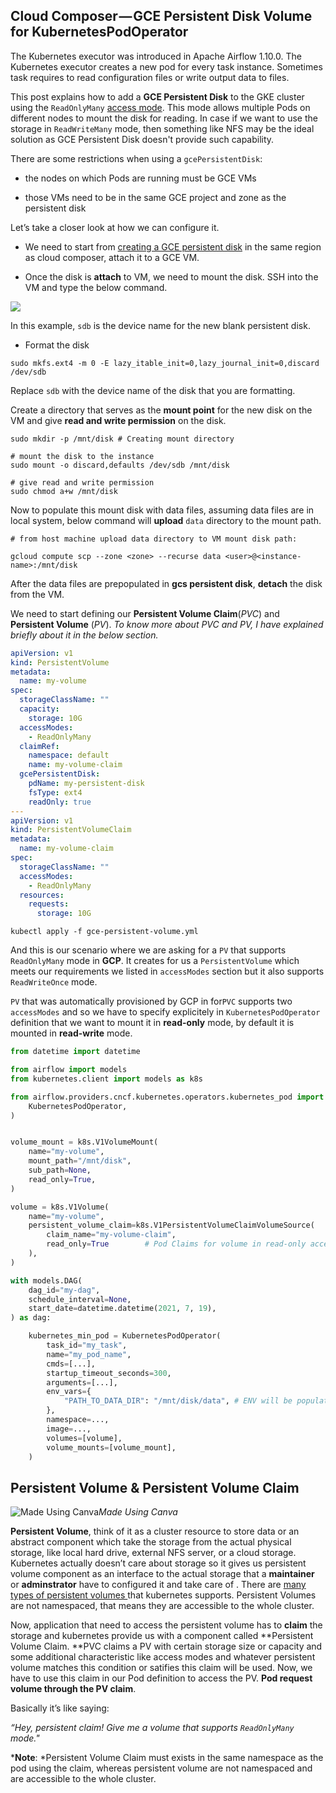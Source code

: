 ## Cloud Composer — GCE Persistent Disk Volume for KubernetesPodOperator



The Kubernetes executor was introduced in Apache Airflow 1.10.0. The Kubernetes executor creates a new pod for every task instance. Sometimes task requires to read configuration files or write output data to files.

This post explains how to add a **GCE Persistent Disk** to the GKE cluster using the `ReadOnlyMany` [access mode](https://kubernetes.io/docs/concepts/storage/persistent-volumes/#access-modes). This mode allows multiple Pods on different nodes to mount the disk for reading. In case if we want to use the storage in `ReadWriteMany` mode, then something like NFS may be the ideal solution as GCE Persistent Disk doesn't provide such capability.

There are some restrictions when using a `gcePersistentDisk`:

* the nodes on which Pods are running must be GCE VMs

* those VMs need to be in the same GCE project and zone as the persistent disk

Let’s take a closer look at how we can configure it.

* We need to start from [creating a GCE persistent disk](https://cloud.google.com/compute/docs/disks/add-persistent-disk#expandable-1) in the same region as cloud composer, attach it to a GCE VM.

* Once the disk is **attach** to VM, we need to mount the disk. SSH into the VM and type the below command.

![](https://cdn.hashnode.com/res/hashnode/image/upload/v1627132248572/-EV8ewbxc.png)

In this example, `sdb` is the device name for the new blank persistent disk.

* Format the disk

```
sudo mkfs.ext4 -m 0 -E lazy_itable_init=0,lazy_journal_init=0,discard /dev/sdb
```


Replace `sdb` with the device name of the disk that you are formatting.

Create a directory that serves as the **mount point** for the new disk on the VM and give **read and write permission** on the disk.

```
sudo mkdir -p /mnt/disk # Creating mount directory

# mount the disk to the instance
sudo mount -o discard,defaults /dev/sdb /mnt/disk

# give read and write permission
sudo chmod a+w /mnt/disk
```


Now to populate this mount disk with data files, assuming data files are in local system, below command will **upload** `data` directory to the mount path.

```
# from host machine upload data directory to VM mount disk path:

gcloud compute scp --zone <zone> --recurse data <user>@<instance-name>:/mnt/disk
```


After the data files are prepopulated in **gcs persistent disk**, **detach** the disk from the VM.

We need to start defining our **Persistent Volume Claim**(*PVC*) and **Persistent Volume** (*PV*). *To know more about PVC and PV, I have explained briefly about it in the below section.*

```yaml
apiVersion: v1
kind: PersistentVolume
metadata:
  name: my-volume
spec:
  storageClassName: ""
  capacity:
    storage: 10G
  accessModes:
    - ReadOnlyMany
  claimRef:
    namespace: default
    name: my-volume-claim
  gcePersistentDisk:
    pdName: my-persistent-disk
    fsType: ext4
    readOnly: true
---
apiVersion: v1
kind: PersistentVolumeClaim
metadata:
  name: my-volume-claim
spec:
  storageClassName: ""
  accessModes:
    - ReadOnlyMany
  resources:
    requests:
      storage: 10G
```

```
kubectl apply -f gce-persistent-volume.yml
```


And this is our scenario where we are asking for a `PV` that supports `ReadOnlyMany` mode in **GCP**. It creates for us a `PersistentVolume` which meets our requirements we listed in `accessModes` section but it also supports `ReadWriteOnce` mode.

`PV` that was automatically provisioned by GCP in for`PVC` supports two `accessModes` and so we have to specify explicitely in `KubernetesPodOperator` definition that we want to mount it in **read-only** mode, by default it is mounted in **read-write** mode.

```python
from datetime import datetime

from airflow import models
from kubernetes.client import models as k8s

from airflow.providers.cncf.kubernetes.operators.kubernetes_pod import (
    KubernetesPodOperator,
)


volume_mount = k8s.V1VolumeMount(
    name="my-volume",
    mount_path="/mnt/disk",
    sub_path=None,
    read_only=True,
)

volume = k8s.V1Volume(
    name="my-volume",
    persistent_volume_claim=k8s.V1PersistentVolumeClaimVolumeSource(
        claim_name="my-volume-claim",
        read_only=True        # Pod Claims for volume in read-only access mode.
    ),
)

with models.DAG(
    dag_id="my-dag",
    schedule_interval=None,
    start_date=datetime.datetime(2021, 7, 19),
) as dag:

    kubernetes_min_pod = KubernetesPodOperator(
        task_id="my_task",
        name="my_pod_name",
        cmds=[...],
        startup_timeout_seconds=300,
        arguments=[...],
        env_vars={
            "PATH_TO_DATA_DIR": "/mnt/disk/data", # ENV will be populated in the container.
        },
        namespace=...,
        image=...,
        volumes=[volume],
        volume_mounts=[volume_mount],
    )

```

## Persistent Volume & Persistent Volume Claim

![Made Using Canva](https://cdn.hashnode.com/res/hashnode/image/upload/v1627132252123/d_N52Pc7SB.gif)*Made Using Canva*

**Persistent Volume**, think of it as a cluster resource to store data or an abstract component which take the storage from the actual physical storage, like local hard drive, external NFS server, or a cloud storage. Kubernetes actually doesn’t care about storage so it gives us persistent volume component as an interface to the actual storage that a **maintainer** or **adminstrator** have to configured it and take care of . There are [many types of persistent volumes ](https://kubernetes.io/docs/concepts/storage/persistent-volumes/#types-of-persistent-volumes)that kubernetes supports. Persistent Volumes are not namespaced, that means they are accessible to the whole cluster.

Now, application that need to access the persistent volume has to **claim** the storage and kubernetes provide us with a component called **Persistent Volume Claim. **PVC claims a PV with certain storage size or capacity and some additional characteristic like access modes and whatever persistent volume matches this condition or satifies this claim will be used. Now, we have to use this claim in our Pod definition to access the PV. **Pod request volume through the PV claim**.

Basically it’s like saying:

*“Hey, persistent claim! Give me a volume that supports `ReadOnlyMany` mode."*

***Note**: *Persistent Volume Claim must exists in the same namespace as the pod using the claim, whereas persistent volume are not namespaced and are accessible to the whole cluster.